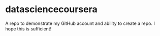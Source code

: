 datasciencecoursera
===================
A repo to demonstrate my GitHub account and ability to create a repo.
 I hope this is sufficient!
